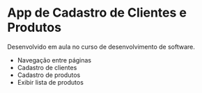 # App de Cadastro de Clientes e Produtos

Desenvolvido em aula no curso de desenvolvimento de software.

- Navegação entre páginas
- Cadastro de clientes
- Cadastro de produtos
- Exibir lista de produtos

